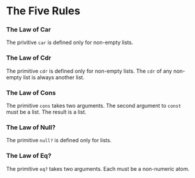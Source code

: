 # The Five Rules


### The Law of Car

The privitive `car` is defined only for non-empty lists.


### The Law of Cdr

The primitive `cdr` is defined only for non-empty lists. The `cdr` of any
non-empty list is always another list.


### The Law of Cons

The primitive `cons` takes two arguments. The second argument to `const` must
be a list. The result is a list.


### The Law of Null?

The primitive `null?` is defined only for lists.


### The Law of Eq?

The primitive `eq?` takes two arguments. Each must be a non-numeric atom.
